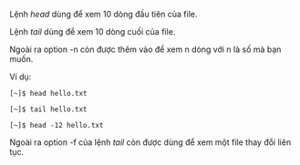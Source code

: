 Lệnh _head_ dùng để xem 10 dòng đầu tiên của file.

Lệnh _tail_ dùng để xem 10 dòng cuối của file.

Ngoài ra option -n còn được thêm vào để xem n dòng với n là số mà bạn muốn.

Ví dụ:

```
[~]$ head hello.txt
```

```
[~]$ tail hello.txt
```

```
[~]$ head -12 hello.txt
```

Ngoài ra option -f của lệnh _tail_ còn được dùng để xem một file thay đổi liên tục.

